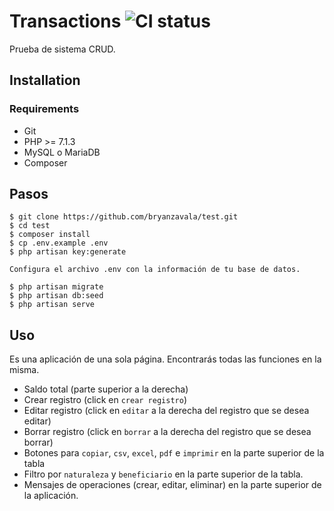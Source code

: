 # Transactions ![CI status](https://img.shields.io/badge/build-passing-brightgreen.svg)

Prueba de sistema CRUD.

## Installation

### Requirements
* Git
* PHP >= 7.1.3
* MySQL o MariaDB
* Composer

## Pasos
```
$ git clone https://github.com/bryanzavala/test.git
$ cd test
$ composer install
$ cp .env.example .env
$ php artisan key:generate

Configura el archivo .env con la información de tu base de datos.

$ php artisan migrate
$ php artisan db:seed
$ php artisan serve
```

## Uso

Es una aplicación de una sola página. Encontrarás todas las funciones en la misma.
* Saldo total (parte superior a la derecha)
* Crear registro (click en `crear registro`)
* Editar registro (click en `editar` a la derecha del registro que se desea editar)
* Borrar registro (click en `borrar` a la derecha del registro que se desea borrar)
* Botones para `copiar`, `csv`, `excel`, `pdf` e `imprimir` en la parte superior de la tabla
* Filtro por `naturaleza` y `beneficiario` en la parte superior de la tabla.
* Mensajes de operaciones (crear, editar, eliminar) en la parte superior de la aplicación.
